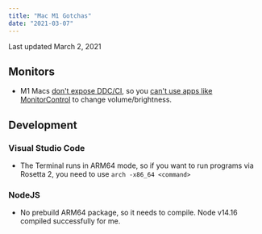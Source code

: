 ```yaml
---
title: "Mac M1 Gotchas"
date: "2021-03-07"
---
```


Last updated March 2, 2021

## Monitors

- M1 Macs [don't expose DDC/CI](https://discussions.apple.com/thread/252269130), so you [can't
  use apps like MonitorControl](https://github.com/MonitorControl/MonitorControl/issues/323) to
  change volume/brightness.

## Development

### Visual Studio Code

- The Terminal runs in ARM64 mode, so if you want to run programs via Rosetta 2, you need to use `arch -x86_64 <command>`

### NodeJS

- No prebuild ARM64 package, so it needs to compile. Node v14.16 compiled successfully for me.
